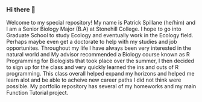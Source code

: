 ### Hi there 👋

Welcome to my special repository! My name is Patrick Spillane (he/him) and I am a Senior Biology Major (B.A) at Stonehill College. 
I hope to go into Graduate School to study Ecology and eventually work in the Ecology field. Perhaps maybe even get a doctorate to help with my studies and job opportunites. 
Throughout my life I have always been very interested in the natural world and  My advisor recommended a Biology course known as R Programming for Biologists that took place over the summer, I then decided to sign up for the class and very quickly learned the ins and outs of R programming. This class overall helped expand my horizons and helped me learn alot and be able to acheive new career paths I did not think were possible.
My portfolio repository has several of my homeworks and my main Function Tutorial project. 
